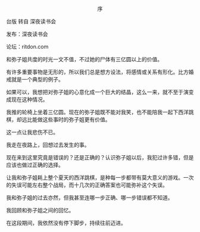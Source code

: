 <p align="center">序</p>

台版 转自 深夜读书会

发布：深夜读书会

论坛：ritdon.com

和弥子姐共度的时光一文不值，不过她的尸体有三亿圆以上的价值。

有许多重要事物是无形的，所以我们总是想方设法，将感情或关系有形化。比方婚戒就是一个典型的例子。

如果可以，我想把对弥子姐的心意化成一个巨大的结晶，这么一来，就不至于演变成现在这种情况。

我推的轮椅上坐着三亿圆。现在的弥子姐既不能对我笑，也不能陪我一起下西洋跳棋，却远比能做这些事时的弥子姐更有价值。

这一点让我悲伤不已。

我走在夜路上，回想过去发生的事。

现在来到这里究竟是错误的？还是正确的？认识弥子姐以后，我犯过许多错，但是应该也做过正确的选择。

让我和弥子姐耗上整个夏天的西洋跳棋，是种每一步都带有莫大意义的游戏。一次的失误可能左右整个战局，而十几次的正确答案也可能弥补这个失误。

我和弥子姐的过去亦然，但我甚至连哪一步正确、哪一步错误都不知道。

我回顾和弥子姐之间的回忆。

在这段期间，我依然没有停下脚步，持续往前迈进。

